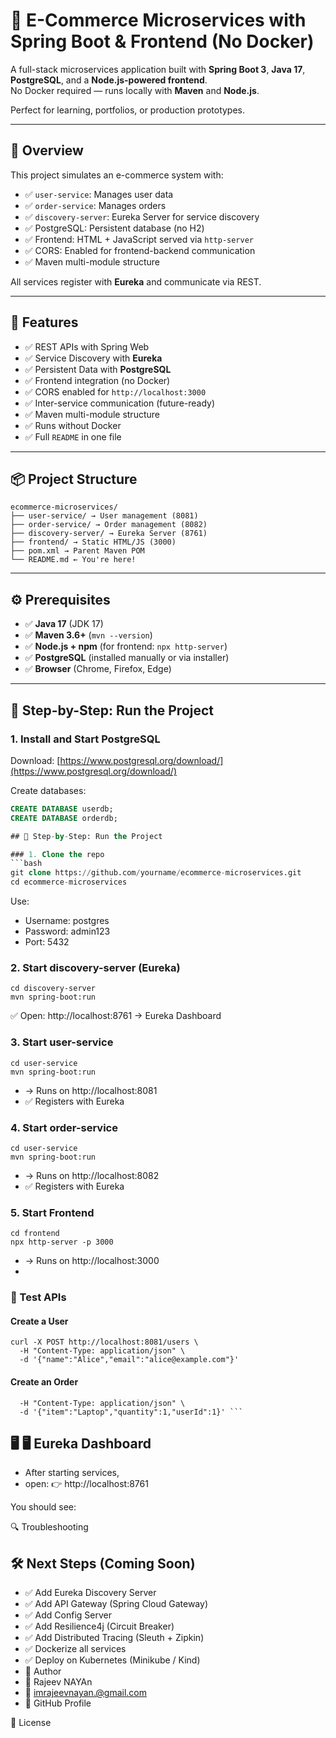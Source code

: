 # 🛒 E-Commerce Microservices with Spring Boot & Frontend (No Docker)

A full-stack microservices application built with **Spring Boot 3**, **Java 17**, **PostgreSQL**, and a **Node.js-powered frontend**.  
No Docker required — runs locally with **Maven** and **Node.js**.

Perfect for learning, portfolios, or production prototypes.

---

## 🧱 Overview

This project simulates an e-commerce system with:
- ✅ `user-service`: Manages user data
- ✅ `order-service`: Manages orders
- ✅ `discovery-server`: Eureka Server for service discovery
- ✅ PostgreSQL: Persistent database (no H2)
- ✅ Frontend: HTML + JavaScript served via `http-server`
- ✅ CORS: Enabled for frontend-backend communication
- ✅ Maven multi-module structure

All services register with **Eureka** and communicate via REST.

---

## 🚀 Features

- ✅ REST APIs with Spring Web
- ✅ Service Discovery with **Eureka**
- ✅ Persistent Data with **PostgreSQL**
- ✅ Frontend integration (no Docker)
- ✅ CORS enabled for `http://localhost:3000`
- ✅ Inter-service communication (future-ready)
- ✅ Maven multi-module structure
- ✅ Runs without Docker
- ✅ Full `README` in one file

---


## 📦 Project Structure
```declarative
ecommerce-microservices/
├── user-service/ → User management (8081)
├── order-service/ → Order management (8082)
├── discovery-server/ → Eureka Server (8761)
├── frontend/ → Static HTML/JS (3000)
├── pom.xml → Parent Maven POM
└── README.md ← You're here!

```


---

## ⚙️ Prerequisites

- ✅ **Java 17** (JDK 17)
- ✅ **Maven 3.6+** (`mvn --version`)
- ✅ **Node.js + npm** (for frontend: `npx http-server`)
- ✅ **PostgreSQL** (installed manually or via installer)
- ✅ **Browser** (Chrome, Firefox, Edge)

---

## 🧪 Step-by-Step: Run the Project

### 1. Install and Start PostgreSQL

Download: [https://www.postgresql.org/download/](https://www.postgresql.org/download/)

Create databases:
```sql
CREATE DATABASE userdb;
CREATE DATABASE orderdb;

## 🧪 Step-by-Step: Run the Project

### 1. Clone the repo
```bash
git clone https://github.com/yourname/ecommerce-microservices.git
cd ecommerce-microservices

```
Use:

- Username: postgres
- Password: admin123
- Port: 5432

### 2. Start discovery-server (Eureka)
```declarative
cd discovery-server
mvn spring-boot:run
```

✅ Open: http://localhost:8761 → Eureka Dashboard
### 3. Start user-service
```declarative
cd user-service
mvn spring-boot:run
```
- → Runs on http://localhost:8081
- ✅ Registers with Eureka
### 4. Start order-service
```declarative
cd user-service
mvn spring-boot:run
```
- → Runs on http://localhost:8082
- ✅ Registers with Eureka

### 5. Start Frontend
```declarative
cd frontend
npx http-server -p 3000
```
- → Runs on http://localhost:3000
- 

### 🧪 Test APIs
#### Create a User
```declarative
curl -X POST http://localhost:8081/users \
  -H "Content-Type: application/json" \
  -d '{"name":"Alice","email":"alice@example.com"}'
```
#### Create an Order
```curl -X POST http://localhost:8082/orders \
  -H "Content-Type: application/json" \
  -d '{"item":"Laptop","quantity":1,"userId":1}' ```
  ```

## 🖥️ 🖥️ Eureka Dashboard
- After starting services,
- open: 👉 http://localhost:8761

You should see:



🔍 Troubleshooting


## 🛠️ Next Steps (Coming Soon)
- ✅ Add Eureka Discovery Server
- ✅ Add API Gateway (Spring Cloud Gateway)
- ✅ Add Config Server
- ✅ Add Resilience4j (Circuit Breaker)
- ✅ Add Distributed Tracing (Sleuth + Zipkin)
- ✅ Dockerize all services
- ✅ Deploy on Kubernetes (Minikube / Kind)
- 🙌 Author
- 👤 Rajeev NAYAn
- 📧 imrajeevnayan.@gmail.com
- 🔗 GitHub Profile

📄 License
